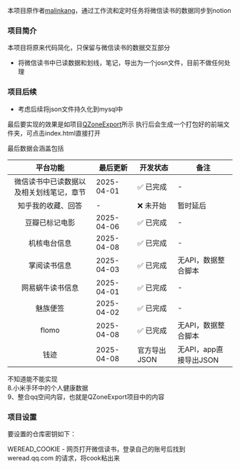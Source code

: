 
本项目原作者[malinkang](https://github.com/malinkang/)，通过工作流和定时任务将微信读书的数据同步到notion

### 项目简介
本项目将原来代码简化，只保留与微信读书的数据交互部分
- 将微信读书中已读数据和划线，笔记，导出为一个josn文件，目前不做任何处理

### 项目后续
- 考虑后续将json文件持久化到mysql中

最后要实现的效果是如项目[QZoneExport](https://github.com/ShunCai/QZoneExport)所示
执行后会生成一个打包好的前端文件夹，可点击index.html直接打开

最后数据会涵盖包括<br>


|         平台功能         | 最后更新       | 开发状态     | 备注               |
|:--------------------:|------------|----------|------------------|
| 微信读书中已读数据以及相关划线笔记，章节 | 2025-04-01 | ✅ 已完成    | -                |
|      知乎我的收藏、回答       | -          | ❌ 未开始    | 暂时延后             |
|       豆瓣已标记电影        | 2025-04-06 | ✅ 已完成    | -                |
|        机核电台信息        | 2025-04-08 | ✅ 已完成    | -                |
|        掌阅读书信息        | 2025-04-03 | ✅ 已完成    | 无API，数据整合脚本      |
|       网易蜗牛读书信息       | 2025-04-01 | ✅ 已完成    | -                |
|         魅族便签         | 2025-04-02 | ✅ 已完成    | -                |
|        flomo         | 2025-04-08 | ✅ 已完成    | 无API，数据整合脚本      |
|          钱迹          | 2025-04-08 | 官方导出JSON | 无API，app直接导出JSON |



不知道能不能实现<br>
8.小米手环中的个人健康数据<br>
9、整合qq空间内容，也就是QZoneExport项目中的内容

### 项目设置
要设置的仓库密钥如下：

WEREAD_COOKIE - 网页打开微信读书，登录自己的账号后找到 weread.qq.com 的请求，将cook粘出来




